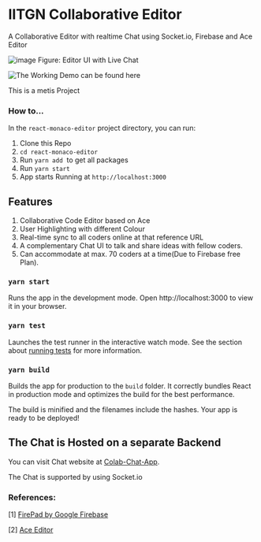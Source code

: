 # IITGN Collaborative Editor

A Collaborative Editor with realtime Chat using Socket.io, Firebase and Ace Editor

![image](https://github.com/anmolkumr/metis-task-editor/assets/77740197/4956a31d-6043-4f92-b850-0b49decff9c8)
Figure: Editor UI with Live Chat

![The Working Demo can be found here](https://github.com/anmolkumr/metis-task-editor/assets/77740197/1fb3bf64-623d-4196-9a3e-a4cbae0455a1)

This is a metis Project

### How to...

In the `react-monaco-editor` project directory, you can run:

1.  Clone this Repo
2.  `cd react-monaco-editor`
3.  Run `yarn add`  to get all packages
4.  Run `yarn start`
5.  App starts Running at `http://localhost:3000`


## Features 
1. Collaborative Code Editor based on Ace
2. User Highlighting with different Colour
3. Real-time sync to all coders online at that reference URL
4. A complementary Chat UI to talk and share ideas with fellow coders.
5. Can accommodate at max. 70 coders at a time(Due to Firebase free Plan).

### `yarn start`

Runs the app in the development mode.
Open http://localhost:3000 to view it in your browser.

### `yarn test`

Launches the test runner in the interactive watch mode.
See the section about [running tests](https://facebook.github.io/create-react-app/docs/running-tests) for more information.

### `yarn build`

Builds the app for production to the `build` folder.
It correctly bundles React in production mode and optimizes the build for the best performance.

The build is minified and the filenames include the hashes.
Your app is ready to be deployed!

## The Chat is Hosted on a separate Backend

You can visit Chat website at [Colab-Chat-App](http://localhost:5000).

The Chat is supported by using Socket.io

### References:

\[1\] [FirePad by Google Firebase](https://firepad.io)

\[2\] [Ace Editor](https://ace.c9.io/)
